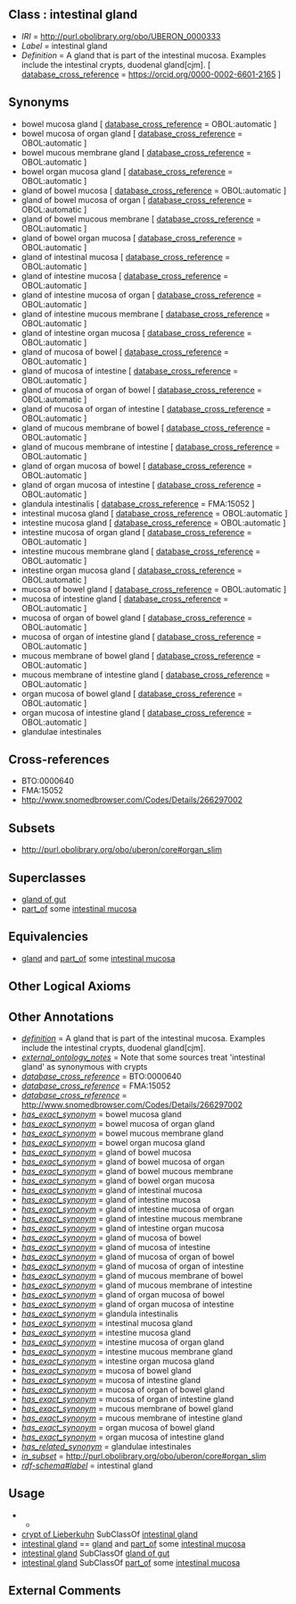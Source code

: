 
## Class : intestinal gland

 * *IRI* = http://purl.obolibrary.org/obo/UBERON_0000333
 * *Label* = intestinal gland
 * *Definition* = A gland that is part of the intestinal mucosa. Examples include the intestinal crypts, duodenal gland[cjm]. [ [database_cross_reference](../../ef/oboInOwl#hasDbXref.md) = https://orcid.org/0000-0002-6601-2165 ]

## Synonyms

 * bowel mucosa gland [ [database_cross_reference](../../ef/oboInOwl#hasDbXref.md) = OBOL:automatic ]
 * bowel mucosa of organ gland [ [database_cross_reference](../../ef/oboInOwl#hasDbXref.md) = OBOL:automatic ]
 * bowel mucous membrane gland [ [database_cross_reference](../../ef/oboInOwl#hasDbXref.md) = OBOL:automatic ]
 * bowel organ mucosa gland [ [database_cross_reference](../../ef/oboInOwl#hasDbXref.md) = OBOL:automatic ]
 * gland of bowel mucosa [ [database_cross_reference](../../ef/oboInOwl#hasDbXref.md) = OBOL:automatic ]
 * gland of bowel mucosa of organ [ [database_cross_reference](../../ef/oboInOwl#hasDbXref.md) = OBOL:automatic ]
 * gland of bowel mucous membrane [ [database_cross_reference](../../ef/oboInOwl#hasDbXref.md) = OBOL:automatic ]
 * gland of bowel organ mucosa [ [database_cross_reference](../../ef/oboInOwl#hasDbXref.md) = OBOL:automatic ]
 * gland of intestinal mucosa [ [database_cross_reference](../../ef/oboInOwl#hasDbXref.md) = OBOL:automatic ]
 * gland of intestine mucosa [ [database_cross_reference](../../ef/oboInOwl#hasDbXref.md) = OBOL:automatic ]
 * gland of intestine mucosa of organ [ [database_cross_reference](../../ef/oboInOwl#hasDbXref.md) = OBOL:automatic ]
 * gland of intestine mucous membrane [ [database_cross_reference](../../ef/oboInOwl#hasDbXref.md) = OBOL:automatic ]
 * gland of intestine organ mucosa [ [database_cross_reference](../../ef/oboInOwl#hasDbXref.md) = OBOL:automatic ]
 * gland of mucosa of bowel [ [database_cross_reference](../../ef/oboInOwl#hasDbXref.md) = OBOL:automatic ]
 * gland of mucosa of intestine [ [database_cross_reference](../../ef/oboInOwl#hasDbXref.md) = OBOL:automatic ]
 * gland of mucosa of organ of bowel [ [database_cross_reference](../../ef/oboInOwl#hasDbXref.md) = OBOL:automatic ]
 * gland of mucosa of organ of intestine [ [database_cross_reference](../../ef/oboInOwl#hasDbXref.md) = OBOL:automatic ]
 * gland of mucous membrane of bowel [ [database_cross_reference](../../ef/oboInOwl#hasDbXref.md) = OBOL:automatic ]
 * gland of mucous membrane of intestine [ [database_cross_reference](../../ef/oboInOwl#hasDbXref.md) = OBOL:automatic ]
 * gland of organ mucosa of bowel [ [database_cross_reference](../../ef/oboInOwl#hasDbXref.md) = OBOL:automatic ]
 * gland of organ mucosa of intestine [ [database_cross_reference](../../ef/oboInOwl#hasDbXref.md) = OBOL:automatic ]
 * glandula intestinalis [ [database_cross_reference](../../ef/oboInOwl#hasDbXref.md) = FMA:15052 ]
 * intestinal mucosa gland [ [database_cross_reference](../../ef/oboInOwl#hasDbXref.md) = OBOL:automatic ]
 * intestine mucosa gland [ [database_cross_reference](../../ef/oboInOwl#hasDbXref.md) = OBOL:automatic ]
 * intestine mucosa of organ gland [ [database_cross_reference](../../ef/oboInOwl#hasDbXref.md) = OBOL:automatic ]
 * intestine mucous membrane gland [ [database_cross_reference](../../ef/oboInOwl#hasDbXref.md) = OBOL:automatic ]
 * intestine organ mucosa gland [ [database_cross_reference](../../ef/oboInOwl#hasDbXref.md) = OBOL:automatic ]
 * mucosa of bowel gland [ [database_cross_reference](../../ef/oboInOwl#hasDbXref.md) = OBOL:automatic ]
 * mucosa of intestine gland [ [database_cross_reference](../../ef/oboInOwl#hasDbXref.md) = OBOL:automatic ]
 * mucosa of organ of bowel gland [ [database_cross_reference](../../ef/oboInOwl#hasDbXref.md) = OBOL:automatic ]
 * mucosa of organ of intestine gland [ [database_cross_reference](../../ef/oboInOwl#hasDbXref.md) = OBOL:automatic ]
 * mucous membrane of bowel gland [ [database_cross_reference](../../ef/oboInOwl#hasDbXref.md) = OBOL:automatic ]
 * mucous membrane of intestine gland [ [database_cross_reference](../../ef/oboInOwl#hasDbXref.md) = OBOL:automatic ]
 * organ mucosa of bowel gland [ [database_cross_reference](../../ef/oboInOwl#hasDbXref.md) = OBOL:automatic ]
 * organ mucosa of intestine gland [ [database_cross_reference](../../ef/oboInOwl#hasDbXref.md) = OBOL:automatic ]
 * glandulae intestinales

## Cross-references

 * BTO:0000640
 * FMA:15052
 * http://www.snomedbrowser.com/Codes/Details/266297002

## Subsets

 * http://purl.obolibrary.org/obo/uberon/core#organ_slim

## Superclasses

 * [gland of gut](../../UBERON/08/UBERON_0003408.md)
 * [part_of](../../BFO/50/BFO_0000050.md) some [intestinal mucosa](../../UBERON/42/UBERON_0001242.md)

## Equivalencies

 * [gland](../../UBERON/30/UBERON_0002530.md) and [part_of](../../BFO/50/BFO_0000050.md) some [intestinal mucosa](../../UBERON/42/UBERON_0001242.md)

## Other Logical Axioms


## Other Annotations

 * *[definition](../../IAO/15/IAO_0000115.md)* = A gland that is part of the intestinal mucosa. Examples include the intestinal crypts, duodenal gland[cjm].
 * *[external_ontology_notes](../../UBPROP/12/UBPROP_0000012.md)* = Note that some sources treat 'intestinal gland' as synonymous with crypts
 * *[database_cross_reference](../../ef/oboInOwl#hasDbXref.md)* = BTO:0000640
 * *[database_cross_reference](../../ef/oboInOwl#hasDbXref.md)* = FMA:15052
 * *[database_cross_reference](../../ef/oboInOwl#hasDbXref.md)* = http://www.snomedbrowser.com/Codes/Details/266297002
 * *[has_exact_synonym](../../ym/oboInOwl#hasExactSynonym.md)* = bowel mucosa gland
 * *[has_exact_synonym](../../ym/oboInOwl#hasExactSynonym.md)* = bowel mucosa of organ gland
 * *[has_exact_synonym](../../ym/oboInOwl#hasExactSynonym.md)* = bowel mucous membrane gland
 * *[has_exact_synonym](../../ym/oboInOwl#hasExactSynonym.md)* = bowel organ mucosa gland
 * *[has_exact_synonym](../../ym/oboInOwl#hasExactSynonym.md)* = gland of bowel mucosa
 * *[has_exact_synonym](../../ym/oboInOwl#hasExactSynonym.md)* = gland of bowel mucosa of organ
 * *[has_exact_synonym](../../ym/oboInOwl#hasExactSynonym.md)* = gland of bowel mucous membrane
 * *[has_exact_synonym](../../ym/oboInOwl#hasExactSynonym.md)* = gland of bowel organ mucosa
 * *[has_exact_synonym](../../ym/oboInOwl#hasExactSynonym.md)* = gland of intestinal mucosa
 * *[has_exact_synonym](../../ym/oboInOwl#hasExactSynonym.md)* = gland of intestine mucosa
 * *[has_exact_synonym](../../ym/oboInOwl#hasExactSynonym.md)* = gland of intestine mucosa of organ
 * *[has_exact_synonym](../../ym/oboInOwl#hasExactSynonym.md)* = gland of intestine mucous membrane
 * *[has_exact_synonym](../../ym/oboInOwl#hasExactSynonym.md)* = gland of intestine organ mucosa
 * *[has_exact_synonym](../../ym/oboInOwl#hasExactSynonym.md)* = gland of mucosa of bowel
 * *[has_exact_synonym](../../ym/oboInOwl#hasExactSynonym.md)* = gland of mucosa of intestine
 * *[has_exact_synonym](../../ym/oboInOwl#hasExactSynonym.md)* = gland of mucosa of organ of bowel
 * *[has_exact_synonym](../../ym/oboInOwl#hasExactSynonym.md)* = gland of mucosa of organ of intestine
 * *[has_exact_synonym](../../ym/oboInOwl#hasExactSynonym.md)* = gland of mucous membrane of bowel
 * *[has_exact_synonym](../../ym/oboInOwl#hasExactSynonym.md)* = gland of mucous membrane of intestine
 * *[has_exact_synonym](../../ym/oboInOwl#hasExactSynonym.md)* = gland of organ mucosa of bowel
 * *[has_exact_synonym](../../ym/oboInOwl#hasExactSynonym.md)* = gland of organ mucosa of intestine
 * *[has_exact_synonym](../../ym/oboInOwl#hasExactSynonym.md)* = glandula intestinalis
 * *[has_exact_synonym](../../ym/oboInOwl#hasExactSynonym.md)* = intestinal mucosa gland
 * *[has_exact_synonym](../../ym/oboInOwl#hasExactSynonym.md)* = intestine mucosa gland
 * *[has_exact_synonym](../../ym/oboInOwl#hasExactSynonym.md)* = intestine mucosa of organ gland
 * *[has_exact_synonym](../../ym/oboInOwl#hasExactSynonym.md)* = intestine mucous membrane gland
 * *[has_exact_synonym](../../ym/oboInOwl#hasExactSynonym.md)* = intestine organ mucosa gland
 * *[has_exact_synonym](../../ym/oboInOwl#hasExactSynonym.md)* = mucosa of bowel gland
 * *[has_exact_synonym](../../ym/oboInOwl#hasExactSynonym.md)* = mucosa of intestine gland
 * *[has_exact_synonym](../../ym/oboInOwl#hasExactSynonym.md)* = mucosa of organ of bowel gland
 * *[has_exact_synonym](../../ym/oboInOwl#hasExactSynonym.md)* = mucosa of organ of intestine gland
 * *[has_exact_synonym](../../ym/oboInOwl#hasExactSynonym.md)* = mucous membrane of bowel gland
 * *[has_exact_synonym](../../ym/oboInOwl#hasExactSynonym.md)* = mucous membrane of intestine gland
 * *[has_exact_synonym](../../ym/oboInOwl#hasExactSynonym.md)* = organ mucosa of bowel gland
 * *[has_exact_synonym](../../ym/oboInOwl#hasExactSynonym.md)* = organ mucosa of intestine gland
 * *[has_related_synonym](../../ym/oboInOwl#hasRelatedSynonym.md)* = glandulae intestinales
 * *[in_subset](../../et/oboInOwl#inSubset.md)* = http://purl.obolibrary.org/obo/uberon/core#organ_slim
 * *[rdf-schema#label](../../el/rdf-schema#label.md)* = intestinal gland

## Usage

 * -
 * [crypt of Lieberkuhn](../../UBERON/83/UBERON_0001983.md) SubClassOf [intestinal gland](../../UBERON/33/UBERON_0000333.md)
 * [intestinal gland](../../UBERON/33/UBERON_0000333.md) == [gland](../../UBERON/30/UBERON_0002530.md) and [part_of](../../BFO/50/BFO_0000050.md) some [intestinal mucosa](../../UBERON/42/UBERON_0001242.md)
 * [intestinal gland](../../UBERON/33/UBERON_0000333.md) SubClassOf [gland of gut](../../UBERON/08/UBERON_0003408.md)
 * [intestinal gland](../../UBERON/33/UBERON_0000333.md) SubClassOf [part_of](../../BFO/50/BFO_0000050.md) some [intestinal mucosa](../../UBERON/42/UBERON_0001242.md)

## External Comments

